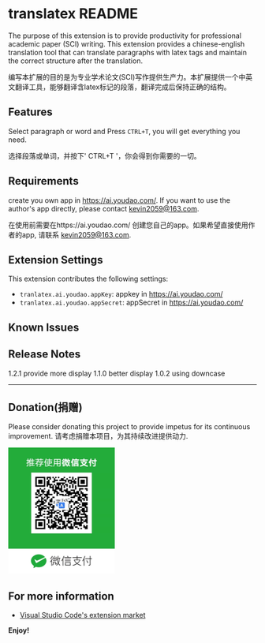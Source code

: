 # translatex README

The purpose of this extension is to provide productivity for professional academic paper (SCI) writing.
This extension provides a chinese-english translation tool that can translate paragraphs with latex tags and maintain the correct structure after the translation.

编写本扩展的目的是为专业学术论文(SCI)写作提供生产力。本扩展提供一个中英文翻译工具，能够翻译含latex标记的段落，翻译完成后保持正确的结构。


## Features

Select paragraph or word and Press `CTRL+T`, you will get everything you need.

选择段落或单词，并按下' CTRL+T '，你会得到你需要的一切。

## Requirements
create you own app in https://ai.youdao.com/. If you want to use the author's app directly, please contact kevin2059@163.com. 

在使用前需要在https://ai.youdao.com/ 创建您自己的app。如果希望直接使用作者的app, 请联系 kevin2059@163.com. 
## Extension Settings

This extension contributes the following settings:

* `tranlatex.ai.youdao.appKey`: appkey in https://ai.youdao.com/
* `tranlatex.ai.youdao.appSecret`: appSecret in https://ai.youdao.com/

## Known Issues



## Release Notes
1.2.1 provide more display
1.1.0 better display
1.0.2 using downcase

-----------------------------------------------------------------------------------------------------------

## Donation(捐赠)
<!-- 捐赠 -->
Please consider donating this project to provide impetus for its continuous improvement.
请考虑捐赠本项目，为其持续改进提供动力.
<!-- ![avatar](./paycode.jpg){:height="100" width="100"} -->

<img src="https://raw.githubusercontent.com/pbpf/translatex/master/paycode.jpg"  height="256" width="216">

## For more information
* [Visual Studio Code's extension market](https://marketplace.visualstudio.com/items?itemName=connor.translatex)

**Enjoy!**
